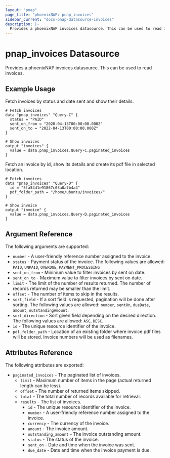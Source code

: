 ```yaml
---
layout: "pnap"
page_title: "phoenixNAP: pnap_invoices"
sidebar_current: "docs-pnap-datasource-invoices"
description: |-
  Provides a phoenixNAP invoices datasource. This can be used to read invoices.
---
```


# pnap_invoices Datasource

Provides a phoenixNAP invoices datasource. This can be used to read invoices.



## Example Usage

Fetch invoices by status and date sent and show their details.

```hcl
# Fetch invoices
data "pnap_invoices" "Query-C" {
  status = "PAID"
  sent_on_from = "2020-04-13T00:00:00.000Z"
  sent_on_to = "2022-04-13T00:00:00.000Z"
}

# Show invoices
output "invoices" {
  value = data.pnap_invoices.Query-C.paginated_invoices
}
```

Fetch an invoice by id, show its details and create its pdf file in selected location.

```hcl
# Fetch invoices
data "pnap_invoices" "Query-D" {
  id = "5fa54d1e91867c03a0a7b4a4"
  pdf_folder_path = "/home/ubuntu/invoices/"
}

# Show invoice
output "invoice" {
  value = data.pnap_invoices.Query-D.paginated_invoices
}
```

## Argument Reference

The following arguments are supported:

* `number` - A user-friendly reference number assigned to the invoice.
* `status` - Payment status of the invoice. The following values are allowed: `PAID`, `UNPAID`, `OVERDUE`, `PAYMENT_PROCESSING`
* `sent_on_from` - Minimum value to filter invoices by sent on date.
* `sent_on_to` - Maximum value to filter invoices by sent on date.
* `limit` - The limit of the number of results returned. The number of records returned may be smaller than the limit.
* `offset` - The number of items to skip in the results.
* `sort_field` - If a sort field is requested, pagination will be done after sorting. The following values are allowed: `number`, `sentOn`, `dueDate`, `amount`, `outstandingAmount`.
* `sort_direction` - Sort given field depending on the desired direction. The following values are allowed: `ASC`, `DESC`.
* `id` - The unique resource identifier of the invoice.
* `pdf_folder_path` - Location of an existing folder where invoice pdf files will be stored. Invoice numbers will be used as filenames.


## Attributes Reference

The following attributes are exported:

* `paginated_invoices` - The paginated list of invoices.
    * `limit` - Maximum number of items in the page (actual returned length can be less).
    * `offset` - The number of returned items skipped.
    * `total` - The total number of records available for retrieval.
    * `results` - The list of invoices.
        * `id` - The unique resource identifier of the invoice.
        * `number` - A user-friendly reference number assigned to the invoice.
        * `currency` - The currency of the invoice.
        * `amount` - The invoice amount.
        * `outstanding_amount` - The invoice outstanding amount.
        * `status` - The status of the invoice.
        * `sent_on` - Date and time when the invoice was sent.
        * `due_date` - Date and time when the invoice payment is due.

